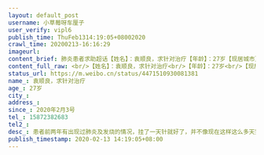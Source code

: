 ```yaml
---
layout: default_post
username: 小草莓呀车厘子
user_verify: vipl6
publish_time: ThuFeb1314:19:05+08002020
crawl_time: 20200213-16:16:29
imageurl: 
content_brief: 肺炎患者求助超话【姓名】：袁顺良，求针对治疗【年龄】：27岁【现居城市】孝感市汉川市王公队【患病时间】2020年2月3号【联系方式】15872382683 【病情描述】我们一家是1月20号上午从武汉回汉川王公队过年，因当时新闻关于新冠并没有很严重，当天晚上看到钟南山院士的访谈意识到严重性，足 ...全文
content_full_raw: <br/>【姓名】：袁顺良，求针对治疗<br/>【年龄】：27岁<br/>【现居城市】孝感市汉川市王公队<br/>【患病时间】2020年2月3号<br/>【联系方式】15872382683<br/>【病情描述】我们一家是1月20号上午从武汉回汉川王公队过年，因当时新闻关于新冠并没有很严重，当天晚上看到钟南山院士的访谈意识到严重性，足不出户全部在家隔离，第十三天时患者开始发烧，在家呆了两天一直不退烧，因镇上店铺全部关闭也买不到药，故打村支书电话，被接到镇上小诊所进行治疗，初去只拍了X片抽了血，医生就说是排除新冠肺炎，只是病毒感冒跟支气管炎。但是一直在医院每天打针五六个小时直到今天第十天，烧一直不退，全身无力，关节酸痛。问医生原因说不清楚，要求更换治疗方法也没有，就是每天挂针，要求做核酸检测医生也不给说没必要。但一直是住单独病房隔离挂针，每次问诊都是全副武装并且离患者很远，患者有时听不清医生讲话就往前走，但患者走一步医生立刻退两步，并且要求家属除了一个送饭的人就不要去人了，送饭的人也要跟家里其他人隔离。因这边全线封路想去市里医院做个全身检查必须医院沟通转院才可以，打96120说是听医生就行。今天已经是发烧的第十一天了，病人实在是扛不住了，不知道该怎么办。<br/>【病情描述】患者前两年有出现过肺炎及发烧的情况，挂了一天针就好了，并不像现在这样这么多天完全没效果。因封路管控原因目前求助无门，已经多次跟医生反映患者扛不住了，但丝毫没有任何改变，想去大点的医院检查拍CT也不行。<br/>【目前状况】：今天依旧是继续挂针，说是换了个医生开药，除此之外再无其他，患者依旧发烧不退，精神状态非常不佳。<br/>【需求】:急需转院检测或给个可行的方案有效的治疗
status_url: https://m.weibo.cn/status/4471510930081381
name_: 袁顺良，求针对治疗
age_: 27岁
city_: 
address_: 
since_: 2020年2月3号
tel_: 15872382683
tel2_: 
desc_: 患者前两年有出现过肺炎及发烧的情况，挂了一天针就好了，并不像现在这样这么多天完全没效果。因封路管控原因目前求助无门，已经多次跟医生反映患者扛不住了，但丝毫没有任何改变，想去大点的医院检查拍CT也不行。
publish_timestamp: 2020-02-13 14:19:05+08:00
---
```


